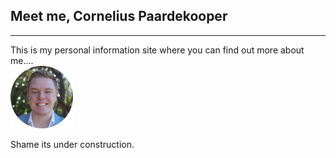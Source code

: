 ## Meet me, Cornelius Paardekooper
---

This is my personal information site where you can find out more about me....<br/>
<img src="profile_image_circle.png" alt="This is me." width="100"/>



Shame its under construction.

